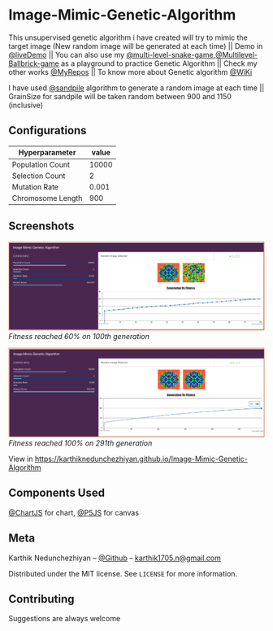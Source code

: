 # Image-Mimic-Genetic-Algorithm
This unsupervised genetic algorithm i have created will try to mimic the target image (New random image will be generated at each time) || Demo in [@liveDemo](https://karthiknedunchezhiyan.github.io/Image-Mimic-Genetic-Algorithm) || You can also use my [@multi-level-snake-game](https://github.com/KarthikNedunchezhiyan/MultiLevel-Snake-Game),[@Multilevel-Ballbrick-game](https://github.com/KarthikNedunchezhiyan/Multilevel-Ballbrick-Game) as a playground to practice Genetic Algorithm || Check my other works [@MyRepos](https://github.com/KarthikNedunchezhiyan) || To know more about Genetic algorithm [@WiKi](https://en.wikipedia.org/wiki/Genetic_algorithm)

I have used [@sandpile](https://en.wikipedia.org/wiki/Abelian_sandpile_model) algorithm to generate a random image at each time || GrainSize for sandpile will be taken random between 900 and 1150 (inclusive)

## Configurations

Hyperparameter | value
--- | ---
Population Count | 10000
Selection Count | 2
Mutation Rate | 0.001
Chromosome Length | 900

## Screenshots

<p>
    <img src="src/images/screenshot-gen-100.png">
    <em>Fitness reached 60% on 100th generation</em>
</p>
<p>
    <img src="src/images/screenshot-gen-291-final.png">
    <em>Fitness reached 100% on 291th generation</em>
</p>
  
View in https://karthiknedunchezhiyan.github.io/Image-Mimic-Genetic-Algorithm

## Components Used

[@ChartJS](https://www.chartjs.org/) for chart, [@P5JS](https://p5js.org/) for canvas

## Meta

Karthik Nedunchezhiyan – [@Github](https://github.com/KarthikNedunchezhiyan) – karthik1705.n@gmail.com

Distributed under the MIT license. See ``LICENSE`` for more information.

## Contributing

Suggestions are always welcome
